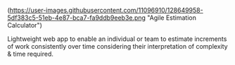 (https://user-images.githubusercontent.com/11096910/128649958-5df383c5-51eb-4e87-bca7-fa9ddb9eeb3e.png "Agile Estimation Calculator")

Lightweight web app to enable an individual or team to estimate increments of work consistently over time considering their interpretation of complexity & time required.
